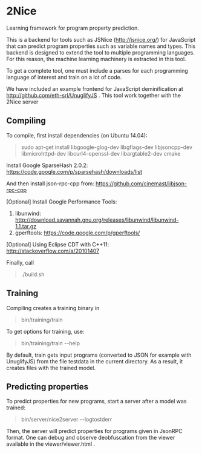 # 2Nice
Learning framework for program property prediction.

This is a backend for tools such as JSNice (http://jsnice.org/) for JavaScript that can predict program properties such as variable names and types. This backend is designed to extend the tool to multiple programming languages. For this reason, the machine learning machinery is extracted in this tool.

To get a complete tool, one must include a parses for each programming language of interest and train on a lot of code.

We have included an example frontend for JavaScript deminification at http://github.com/eth-srl/UnuglifyJS . This tool work together with the 2Nice server

## Compiling

To compile, first install dependencies (on Ubuntu 14.04):

> sudo apt-get install libgoogle-glog-dev libgflags-dev libjsoncpp-dev libmicrohttpd-dev libcurl4-openssl-dev libargtable2-dev cmake

Install Google SparseHash 2.0.2:
https://code.google.com/p/sparsehash/downloads/list

And then install json-rpc-cpp from:
https://github.com/cinemast/libjson-rpc-cpp

[Optional] Install Google Performance Tools:
1. libunwind: http://download.savannah.gnu.org/releases/libunwind/libunwind-1.1.tar.gz
2. gperftools: https://code.google.com/p/gperftools/

[Optional] Using Eclipse CDT with C++11:
http://stackoverflow.com/a/20101407

Finally, call
> ./build.sh

## Training

Compiling creates a training binary in
> bin/training/train

To get options for training, use:
> bin/training/train --help

By default, train gets input programs (converted to JSON for example with UnuglifyJS) from the file testdata in the current directory. As a result, it creates files with the trained model.

## Predicting properties

To predict properties for new programs, start a server after a model was trained:

> bin/server/nice2server --logtostderr

Then, the server will predict properties for programs given in JsonRPC format. One can debug and observe deobfuscation from the viewer available in the viewer/viewer.html .


